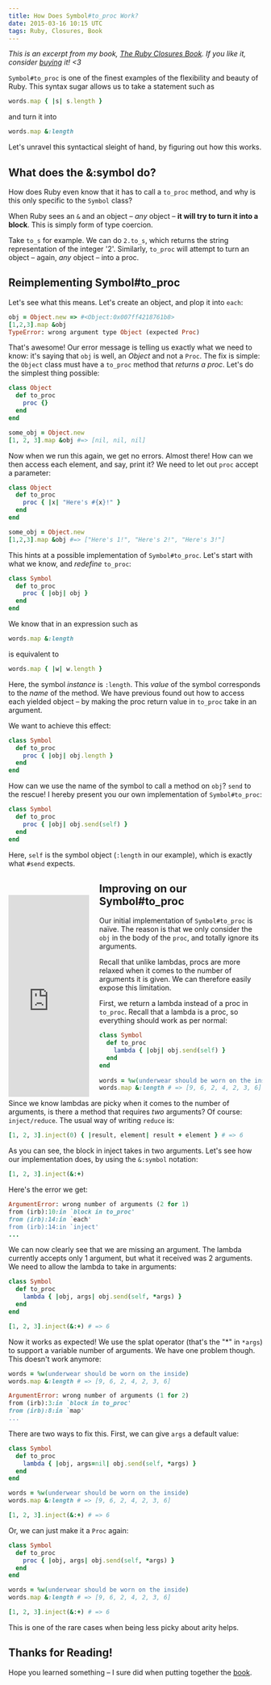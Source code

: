 ```yaml
---
title: How Does Symbol#to_proc Work?
date: 2015-03-16 10:15 UTC
tags: Ruby, Closures, Book
---
```


_This is an excerpt from my book, [The Ruby Closures Book](https://leanpub.com/therubyclosuresbook). If you like it, consider [buying](https://leanpub.com/therubyclosuresbook) it! <3_

`Symbol#to_proc` is one of the finest examples of the flexibility and beauty of Ruby. This syntax sugar allows us to take a statement such as

```ruby
words.map { |s| s.length }
```

and turn it into

```ruby
words.map &:length
```

Let's unravel this syntactical sleight of hand, by figuring out how this works.

## What does the &:symbol do?

How does Ruby even know that it has to call a `to_proc` method, and why is this only specific to the `Symbol` class? 

When Ruby sees an `&` and an object – _any_ object – __it will try to turn it into a block__. This is simply form of type coercion. 

Take `to_s` for example. We can do `2.to_s`, which returns the string representation of the integer '2'. Similarly, `to_proc` will attempt to turn an object – again, _any_ object – into a proc.

## Reimplementing Symbol#to_proc

Let's see what this means. Let's create an object, and plop it into `each`:

```ruby
obj = Object.new => #<Object:0x007ff4218761b8>
[1,2,3].map &obj 
TypeError: wrong argument type Object (expected Proc)
```
	
That's awesome! Our error message is telling us exactly what we need to know: it's saying that `obj` is well, an _Object_ and not a `Proc`. The fix is simple: the `Object` class must have a `to_proc` method that _returns a proc_. Let's do the simplest thing possible:

```ruby
class Object
  def to_proc
    proc {}
  end
end

some_obj = Object.new
[1, 2, 3].map &obj #=> [nil, nil, nil]
```

Now when we run this again, we get no errors. Almost there! How can we then access each element, and say, print it? We need to let out `proc` accept a parameter:

```ruby
class Object
  def to_proc
    proc { |x| "Here's #{x}!" }
  end
end

some_obj = Object.new
[1,2,3].map &obj #=> ["Here's 1!", "Here's 2!", "Here's 3!"]
```

This hints at a possible implementation of `Symbol#to_proc`. Let's start with what we know, and _redefine_ `to_proc`:

```ruby
class Symbol
  def to_proc
    proc { |obj| obj }
  end
end
```

We know that in an expression such as

```ruby
words.map &:length
```

is equivalent to

```ruby
words.map { |w| w.length }
```

Here, the symbol _instance_ is `:length`. This _value_ of the symbol corresponds to the _name_ of the method. We have previous found out how to access each yielded object – by making the proc return value in `to_proc` take in an argument.

We want to achieve this effect:

```ruby
class Symbol
  def to_proc
    proc { |obj| obj.length }
  end
end
```

How can we use the name of the symbol to call a method on `obj`? `send` to the rescue! I hereby present you our own implementation of `Symbol#to_proc`:

```ruby
class Symbol
  def to_proc
    proc { |obj| obj.send(self) }
  end
end
```

Here, `self` is the symbol object (`:length` in our example), which is exactly what `#send` expects.

<iframe width="160" height="400" src="https://leanpub.com/therubyclosuresbook/embed" frameborder="0" allowtransparency="true" style="float: left; margin-top: 40px; margin-right: 20px;"></iframe>


## Improving on our Symbol#to_proc 

Our initial implementation of `Symbol#to_proc` is naïve. The reason is that we only consider the `obj` in the body of the `proc`, and totally ignore its arguments. 

Recall that unlike lambdas, procs are more relaxed when it comes to the number of arguments it is given. We can therefore easily expose this limitation. 

First, we return a lambda instead of a proc in `to_proc`. Recall that a lambda is a proc, so everything should work as per normal: 

```ruby
class Symbol
  def to_proc
    lambda { |obj| obj.send(self) }
  end
end
	
words = %w(underwear should be worn on the inside)
words.map &:length # => [9, 6, 2, 4, 2, 3, 6]
```

Since we know lambdas are picky when it comes to the number of arguments, is there a method that requires _two_ arguments? Of course: `inject/reduce`. The usual way of writing `reduce` is:

```ruby
[1, 2, 3].inject(0) { |result, element| result + element } # => 6
```

As you can see, the block in inject takes in two arguments. Let's see how our implementation does, by using the `&:symbol` notation:
	
```ruby
[1, 2, 3].inject(&:+)
```

Here's the error we get:

```ruby
ArgumentError: wrong number of arguments (2 for 1)
from (irb):10:in `block in to_proc'
from (irb):14:in `each'
from (irb):14:in `inject'
...
```
	
We can now clearly see that we are missing an argument. The lambda currently accepts only 1 argument, but what it received was 2 arguments. We need to allow the lambda to take in arguments:

```ruby
class Symbol
  def to_proc
    lambda { |obj, args| obj.send(self, *args) }
  end
end

[1, 2, 3].inject(&:+) # => 6
```

Now it works as expected! We use the splat operator (that's the "*" in `*args`) to support a variable number of arguments. We have one problem though. This doesn't work anymore:

```ruby	
words = %w(underwear should be worn on the inside)
words.map &:length # => [9, 6, 2, 4, 2, 3, 6]

ArgumentError: wrong number of arguments (1 for 2)
from (irb):3:in `block in to_proc'
from (irb):8:in `map'
...
```

There are two ways to fix this. First, we can give `args` a default value:

```ruby
class Symbol
  def to_proc
    lambda { |obj, args=nil| obj.send(self, *args) }
  end
end

words = %w(underwear should be worn on the inside)
words.map &:length # => [9, 6, 2, 4, 2, 3, 6]

[1, 2, 3].inject(&:+) # => 6
```

Or, we can just make it a `Proc` again:

```ruby
class Symbol
  def to_proc
    proc { |obj, args| obj.send(self, *args) }
  end
end

words = %w(underwear should be worn on the inside)
words.map &:length # => [9, 6, 2, 4, 2, 3, 6]

[1, 2, 3].inject(&:+) # => 6
```

This is one of the rare cases when being less picky about arity helps.

## Thanks for Reading! 

Hope you learned something – I sure did when putting together the [book](https://leanpub.com/therubyclosuresbook).

